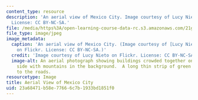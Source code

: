 ```yaml
---
content_type: resource
description: 'An aerial view of Mexico City. Image courtesy of Lucy Nieto on Flickr.
  License: CC BY-NC-SA.'
file: /media/https%3A/open-learning-course-data-rc.s3.amazonaws.com/21g-s01-modern-mexico-representations-of-mexico-citys-urban-life-spring-2015/23a68471b58e77666c7b1933bd1851f0_21g-s01s15.jpg
file_type: image/jpeg
image_metadata:
  caption: 'An aerial view of Mexico City. (Image courtesy of [Lucy Nieto](https://www.flickr.com/photos/lucynieto/16467186377/)
    on Flickr. License: CC BY-NC-SA.)'
  credit: 'Image courtesy of Lucy Nieto on Flickr. License: CC BY-NC-SA.'
  image-alt: An aerial photograph showing buildings crowded together on the right
    side with mountains in the background.  A long thin strip of green runs parallel
    to the roads.
resourcetype: Image
title: Aerial View of Mexico City
uid: 23a68471-b58e-7766-6c7b-1933bd1851f0
---
```


